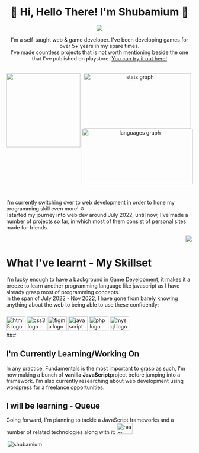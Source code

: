 <h1 align="center">👋 Hi, Hello There! I'm Shubamium 🐧</h1>
<div align="center">
<img align="center" src="https://i.pinimg.com/originals/15/e7/e3/15e7e300166c962d3b8a22f60b5cac9e.gif">
</div>
<p align="center">I'm a self-taught web & game developer. I've been developing games for over 5+ years in my spare times.<br>
I've made countless projects that is not worth mentioning beside the one that I've published on playstore. 
<a href="https://play.google.com/store/apps/details?id=com.Shubamium.Ligma">You can try it out here!</a></p>

<br>
<img align="left" height="200" src="https://thumbs.gfycat.com/TidyResponsibleGartersnake-max-1mb.gif"  />
<div align="center">
  <img src="https://github-readme-stats.vercel.app/api?hide_title=false&hide_rank=false&show_icons=true&include_all_commits=true&count_private=true&disable_animations=false&theme=dracula&locale=en&hide_border=false&username=shubamium" width="290" height="150" alt="stats graph"  />
  <img src="https://github-readme-stats.vercel.app/api/top-langs?locale=en&hide_title=false&layout=compact&card_width=320&langs_count=5&theme=dracula&hide_border=false&username=shubamium" width="300" height="150" alt="languages graph"  />
</div>

<br clear="both">

###


###
<div>
<p> I'm currently switching over to web development in order to hone my programming skill even more! ⚙️<br>I started my journey into web dev around July 2022, until now, I've made a number of projects so far, in which most of them consist of personal sites made for friends.</p>
<img align="left" style="float:right;" src="https://leetcard.jacoblin.cool/Shubamium">
</div>

<br clear="both">




<h1>What I've learnt - My Skillset</h1>
I'm lucky enough to have a background in <u>Game Development</u>, it makes it a breeze to learn another programming language like javascript as I have already grasp most of programming concepts.
<br>
in the span of July 2022 - Nov 2022, I have gone from barely knowing anything about the web to being able to use these confidently:

<br>

###
<div align="left">
  <img src="https://cdn.jsdelivr.net/gh/devicons/devicon/icons/html5/html5-original.svg" height="40" width="52" alt="html5 logo"  />
  <img src="https://cdn.jsdelivr.net/gh/devicons/devicon/icons/css3/css3-original.svg" height="40" width="52" alt="css3 logo"  />
  <img src="https://cdn.jsdelivr.net/gh/devicons/devicon/icons/figma/figma-original.svg" height="40" width="52" alt="figma logo"  />
  <img src="https://cdn.jsdelivr.net/gh/devicons/devicon/icons/javascript/javascript-original.svg" height="40" width="52" alt="javascript logo"  />
  <img src="https://cdn.jsdelivr.net/gh/devicons/devicon/icons/php/php-original.svg" height="40" width="52" alt="php logo"  />
  <img src="https://cdn.jsdelivr.net/gh/devicons/devicon/icons/mysql/mysql-original.svg" height="40" width="52" alt="mysql logo"  />
</div>
###

<br>
<h2>I'm Currently Learning/Working On</h2>
In any practice, Fundamentals is the most important to grasp as such, I'm now making a bunch of <b>vanilla JavaScript</b>project before jumping into a framework.
I'm also currently researching about web development using wordpress for a freelance opportunities.

<h2>I will be learning - Queue</h2>
Going forward, I'm planning to tackle a JavaScript frameworks and a number of related technologies along with it:
  
<img src="https://cdn.jsdelivr.net/gh/devicons/devicon/icons/react/react-original.svg" height="30" width="42" alt="react logo"  />




<p>&nbsp;<img align="center" src="https://github-readme-stats.vercel.app/api?username=shubamium&show_icons=true&locale=en" alt="shubamium" /></p>
